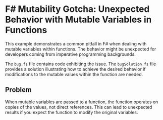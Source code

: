 # F# Mutability Gotcha: Unexpected Behavior with Mutable Variables in Functions

This example demonstrates a common pitfall in F# when dealing with mutable variables within functions.  The behavior might be unexpected for developers coming from imperative programming backgrounds.

The `bug.fs` file contains code exhibiting the issue. The `bugSolution.fs` file provides a solution illustrating how to achieve the desired behavior if modifications to the mutable values within the function are needed.

## Problem

When mutable variables are passed to a function, the function operates on copies of the values, not direct references. This can lead to unexpected results if you expect the function to modify the original variables.
